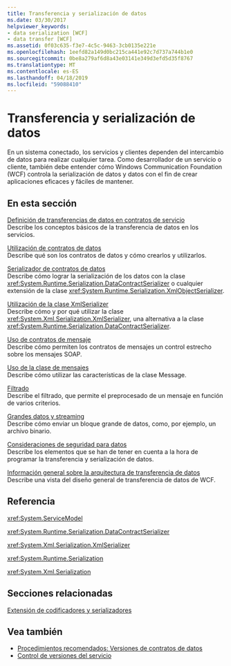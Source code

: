 ```yaml
---
title: Transferencia y serialización de datos
ms.date: 03/30/2017
helpviewer_keywords:
- data serialization [WCF]
- data transfer [WCF]
ms.assetid: 0f03c635-f3e7-4c5c-9463-3cb0135e221e
ms.openlocfilehash: 1eefd82a149d0bc215ca441e92c7d737a744b1e0
ms.sourcegitcommit: 0be8a279af6d8a43e03141e349d3efd5d35f8767
ms.translationtype: MT
ms.contentlocale: es-ES
ms.lasthandoff: 04/18/2019
ms.locfileid: "59088410"
---
```

# <a name="data-transfer-and-serialization"></a>Transferencia y serialización de datos
En un sistema conectado, los servicios y clientes dependen del intercambio de datos para realizar cualquier tarea. Como desarrollador de un servicio o cliente, también debe entender cómo Windows Communication Foundation (WCF) controla la serialización de datos y datos con el fin de crear aplicaciones eficaces y fáciles de mantener.  
  
## <a name="in-this-section"></a>En esta sección  
 [Definición de transferencias de datos en contratos de servicio](../../../../docs/framework/wcf/feature-details/specifying-data-transfer-in-service-contracts.md)  
 Describe los conceptos básicos de la transferencia de datos en los servicios.  
  
 [Utilización de contratos de datos](../../../../docs/framework/wcf/feature-details/using-data-contracts.md)  
 Describe qué son los contratos de datos y cómo crearlos y utilizarlos.  
  
 [Serializador de contratos de datos](../../../../docs/framework/wcf/feature-details/data-contract-serializer.md)  
 Describe cómo lograr la serialización de los datos con la clase <xref:System.Runtime.Serialization.DataContractSerializer> o cualquier extensión de la clase <xref:System.Runtime.Serialization.XmlObjectSerializer>.  
  
 [Utilización de la clase XmlSerializer](../../../../docs/framework/wcf/feature-details/using-the-xmlserializer-class.md)  
 Describe cómo y por qué utilizar la clase <xref:System.Xml.Serialization.XmlSerializer>, una alternativa a la clase <xref:System.Runtime.Serialization.DataContractSerializer>.  
  
 [Uso de contratos de mensaje](../../../../docs/framework/wcf/feature-details/using-message-contracts.md)  
 Describe cómo permiten los contratos de mensajes un control estrecho sobre los mensajes SOAP.  
  
 [Uso de la clase de mensajes](../../../../docs/framework/wcf/feature-details/using-the-message-class.md)  
 Describe cómo utilizar las características de la clase Message.  
  
 [Filtrado](../../../../docs/framework/wcf/feature-details/filtering.md)  
 Describe el filtrado, que permite el preprocesado de un mensaje en función de varios criterios.  
  
 [Grandes datos y streaming](../../../../docs/framework/wcf/feature-details/large-data-and-streaming.md)  
 Describe cómo enviar un bloque grande de datos, como, por ejemplo, un archivo binario.  
  
 [Consideraciones de seguridad para datos](../../../../docs/framework/wcf/feature-details/security-considerations-for-data.md)  
 Describe los elementos que se han de tener en cuenta a la hora de programar la transferencia y serialización de datos.  
  
 [Información general sobre la arquitectura de transferencia de datos](../../../../docs/framework/wcf/feature-details/data-transfer-architectural-overview.md)  
 Describe una vista del diseño general de transferencia de datos de WCF.  
  
## <a name="reference"></a>Referencia  
 <xref:System.ServiceModel>  
  
 <xref:System.Runtime.Serialization.DataContractSerializer>  
  
 <xref:System.Xml.Serialization.XmlSerializer>  
  
 <xref:System.Runtime.Serialization>  
  
 <xref:System.Xml.Serialization>  
  
## <a name="related-sections"></a>Secciones relacionadas  
 [Extensión de codificadores y serializadores](../../../../docs/framework/wcf/extending/extending-encoders-and-serializers.md)  
  
## <a name="see-also"></a>Vea también

- [Procedimientos recomendados: Versiones de contratos de datos](../../../../docs/framework/wcf/best-practices-data-contract-versioning.md)
- [Control de versiones del servicio](../../../../docs/framework/wcf/service-versioning.md)
